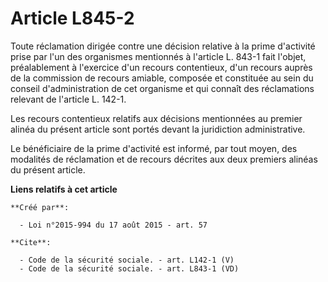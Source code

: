 # Article L845-2

Toute réclamation dirigée contre une décision relative à la prime d'activité prise par l'un des organismes mentionnés à
l'article L. 843-1 fait l'objet, préalablement à l'exercice d'un recours contentieux, d'un recours auprès de la commission de
recours amiable, composée et constituée au sein du conseil d'administration de cet organisme et qui connaît des réclamations
relevant de l'article L. 142-1. 

Les recours contentieux relatifs aux décisions mentionnées au premier alinéa du présent article sont portés devant la
juridiction administrative. 

Le bénéficiaire de la prime d'activité est informé, par tout moyen, des modalités de réclamation et de recours décrites aux
deux premiers alinéas du présent article.

**Liens relatifs à cet article**

	**Créé par**:

	  - Loi n°2015-994 du 17 août 2015 - art. 57

	**Cite**:

	  - Code de la sécurité sociale. - art. L142-1 (V)
	  - Code de la sécurité sociale. - art. L843-1 (VD)
